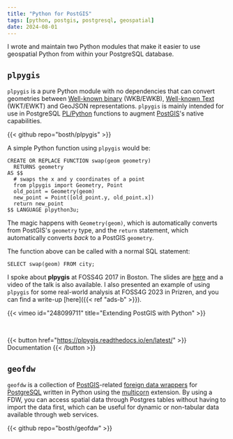 ```yaml
---
title: "Python for PostGIS"
tags: [python, postgis, postgresql, geospatial]
date: 2024-08-01
---
```


I wrote and maintain two Python modules that make it easier to use geospatial Python from within your PostgreSQL database.

## ``plpygis``

`plpygis` is a pure Python module with no dependencies that can convert geometries between [Well-known binary](https://en.wikipedia.org/wiki/Well-known_binary) (WKB/EWKB), [Well-known Text](https://en.wikipedia.org/wiki/Well-known_text_representation_of_geometry) (WKT/EWKT) and GeoJSON representations. `plpygis` is mainly intended for use in PostgreSQL [PL/Python](https://www.postgresql.org/docs/current/plpython.html) functions to augment [PostGIS](https://postgis.net/)'s native capabilities.

{{< github repo="bosth/plpygis" >}}

A simple Python function using `plpygis` would be:

```postgresql
CREATE OR REPLACE FUNCTION swap(geom geometry)
  RETURNS geometry
AS $$
  # swaps the x and y coordinates of a point
  from plpygis import Geometry, Point
  old_point = Geometry(geom)
  new_point = Point([old_point.y, old_point.x])
  return new_point
$$ LANGUAGE plpython3u;
```

The magic happens with `Geometry(geom)`, which is automatically converts from PostGIS's `geometry` type, and the `return` statement, which automatically converts *back* to a PostGIS `geometry`.

The function above can be called with a normal SQL statement:

```postgresql
SELECT swap(geom) FROM city;
```

I spoke about **plpygis** at FOSS4G 2017 in Boston. The slides are [here](https://2017.foss4g.org/post_conference/Extending-PostGIS-with-Python.pdf) and a video of the talk is also available. I also presented an example of using `plpygis` for some real-world analysis at FOSS4G 2023 in Prizren, and you can find a write-up [here]({{< ref "ads-b" >}}).

{{< vimeo id="248099711" title="Extending PostGIS with Python" >}}

<br />

{{< button href="https://plpygis.readthedocs.io/en/latest/" >}}
Documentation
{{< /button >}}

## ``geofdw``

``geofdw`` is a collection of [PostGIS](http://postgis.net)-related [foreign data wrappers](https://wiki.postgresql.org/wiki/Foreign_data_wrappers) for [PostgreSQL](http://postgresql.org) written in Python using the [multicorn](http://multicorn.org) extension. By using a FDW, you can access spatial data through Postgres tables without having to import the data first, which can be useful for dynamic or non-tabular data available through web services.

{{< github repo="bosth/geofdw" >}}
